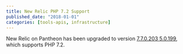 ```yaml
---
title: New Relic PHP 7.2 Support
published_date: "2018-01-01"
categories: [tools-apis, infrastructure]
---
```

New Relic on Pantheon has been upgraded to version [7.7.0.203
5.0.199](https://docs.newrelic.com/docs/release-notes/agent-release-notes/php-release-notes/php-agent-770203), which supports PHP 7.2.
